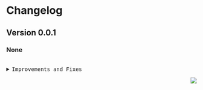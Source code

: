 <a name="readme-top"></a>

# Changelog

## Version 0.0.1

### None



<br/>

<details>
<summary><kbd>Improvements and Fixes</kbd></summary>
None

</details>

<div align="right">

[![](https://img.shields.io/badge/-BACK_TO_TOP-151515?style=flat-square)](#readme-top)

</div>
    